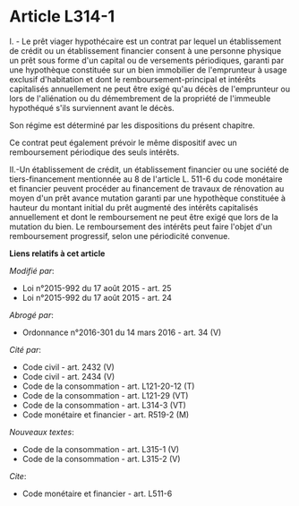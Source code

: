 # Article L314-1

I. - Le prêt viager hypothécaire est un contrat par lequel un établissement de crédit ou un établissement financier consent à
une personne physique un prêt sous forme d'un capital ou de versements périodiques, garanti par une hypothèque constituée sur
un bien immobilier de l'emprunteur à usage exclusif d'habitation et dont le remboursement-principal et intérêts capitalisés
annuellement ne peut être exigé qu'au décès de l'emprunteur ou lors de l'aliénation ou du démembrement de la propriété de
l'immeuble hypothéqué s'ils surviennent avant le décès. 

Son régime est déterminé par les dispositions du présent chapitre.

Ce contrat peut également prévoir le même dispositif avec un remboursement périodique des seuls intérêts. 

II.-Un établissement de crédit, un établissement financier ou une société de tiers-financement mentionnée au 8 de l'article
L. 511-6 du code monétaire et financier peuvent procéder au financement de travaux de rénovation au moyen d'un prêt avance
mutation garanti par une hypothèque constituée à hauteur du montant initial du prêt augmenté des intérêts capitalisés
annuellement et dont le remboursement ne peut être exigé que lors de la mutation du bien. Le remboursement des intérêts peut
faire l'objet d'un remboursement progressif, selon une périodicité convenue.

**Liens relatifs à cet article**

_Modifié par_:

  - Loi n°2015-992 du 17 août 2015 - art. 25
  - Loi n°2015-992 du 17 août 2015 - art. 24

_Abrogé par_:

  - Ordonnance n°2016-301 du 14 mars 2016 - art. 34 (V)

_Cité par_:

  - Code civil - art. 2432 (V)
  - Code civil - art. 2434 (V)
  - Code de la consommation - art. L121-20-12 (T)
  - Code de la consommation - art. L121-29 (VT)
  - Code de la consommation - art. L314-3 (VT)
  - Code monétaire et financier - art. R519-2 (M)

_Nouveaux textes_:

  - Code de la consommation - art. L315-1 (V)
  - Code de la consommation - art. L315-2 (V)

_Cite_:

  - Code monétaire et financier - art. L511-6
